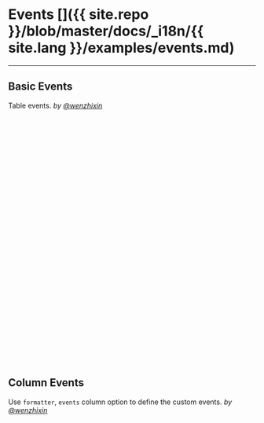 # Events []({{ site.repo }}/blob/master/docs/_i18n/{{ site.lang }}/examples/events.md)

---

## Basic Events

Table events. _by [@wenzhixin](https://github.com/wenzhixin)_

<iframe width="100%" height="500" data-src="http://jsfiddle.net/e3nk137y/2106/embedded/html,js,result" allowfullscreen="allowfullscreen" frameborder="0"></iframe>

## Column Events

Use `formatter`, `events` column option to define the custom events. _by [@wenzhixin](https://github.com/wenzhixin)_

<iframe width="100%" height="500" data-src="http://jsfiddle.net/wenyi/e3nk137y/39/embedded/html,js,css,result" allowfullscreen="allowfullscreen" frameborder="0"></iframe>

